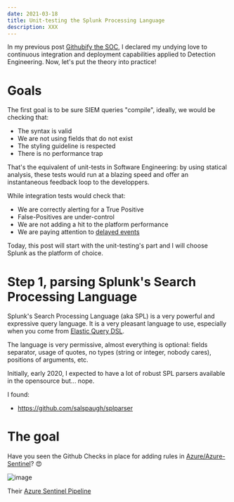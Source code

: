 ```yaml
---
date: 2021-03-18
title: Unit-testing the Splunk Processing Language
description: XXX
---
```


In my previous post [Githubify the SOC](https://justanothergeek.chdir.org/2020/10/githubify-the-soc/), I declared my undying love to continuous integration and deployment capabilities applied to Detection Engineering. Now, let's put the theory into practice!

# Goals

The first goal is to be sure SIEM queries "compile", ideally, we would be checking that:
- The syntax is valid
- We are not using fields that do not exist
- The styling guideline is respected
- There is no performance trap

That's the equivalent of unit-tests in Software Engineering: by using statical analysis, these tests would run at a blazing speed and offer an instantaneous feedback loop to the developpers. 

While integration tests would check that:
- We are correctly alerting for a True Positive
- False-Positives are under-control
- We are not adding a hit to the platform performance
- We are paying attention to [delayed events](https://opstune.com/2016/12/13/siem-tricks-dealing-with-delayed-events-in-splunk/)

Today, this post will start with the unit-testing's part and I will choose Splunk as the platform of choice.

# Step 1, parsing Splunk's Search Processing Language

Splunk's Search Processing Language (aka SPL) is a very powerful and expressive query language. It is a very pleasant language to use, especially when you come from [Elastic Query DSL](https://www.elastic.co/guide/en/elasticsearch/reference/current/query-dsl.html).

The language is very permissive, almost everything is optional: fields separator, usage of quotes, no types (string or integer, nobody cares), positions of arguments, etc.

Initially, early 2020, I expected to have a lot of robust SPL parsers available in the opensource but... nope.

I found:
- https://github.com/salspaugh/splparser




# The goal

Have you seen the Github Checks in place for adding rules in [Azure/Azure-Sentinel](https://github.com/Azure/Azure-Sentinel)? 😍

![image](https://user-images.githubusercontent.com/115087/111625753-826b4880-87ed-11eb-9c51-5ae142aaa68e.png)

Their [Azure Sentinel Pipeline](https://dev.azure.com/azure/Azure-Sentinel/_build/results?buildId=20904&view=results)
